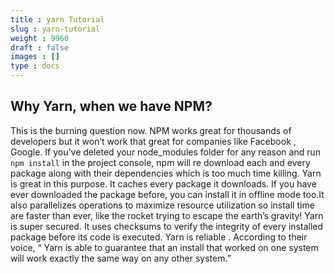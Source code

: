 ```yaml
---
title : yarn Tutorial
slug : yarn-tutorial
weight : 9960
draft : false
images : []
type : docs
---
```


## **Why Yarn, when we have NPM?**

This is the burning question now. NPM works great for thousands of developers but it won’t work that great for companies like Facebook , Google. If you’ve deleted your node_modules folder for any reason and run `npm install` in the project console, npm will re download each and every package along with their dependencies which is too much time killing. Yarn is great in this purpose. It caches every package it downloads. If you have ever downloaded the package before, you can install it in offline mode too.It also parallelizes operations to maximize resource utilization so install time are faster than ever, like the rocket trying to escape the earth’s gravity!
Yarn is super secured. It uses checksums to verify the integrity of every installed package before its code is executed.
Yarn is reliable . According to their voice, “ Yarn is able to guarantee that an install that worked on one system will work exactly the same way on any other system.”

